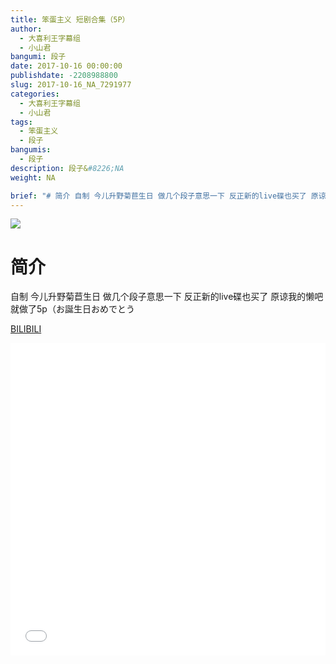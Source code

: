 ```yaml
---
title: 笨蛋主义 短剧合集（5P）
author: 
  - 大喜利王字幕组
  - 小山君
bangumi: 段子
date: 2017-10-16 00:00:00
publishdate: -2208988800
slug: 2017-10-16_NA_7291977
categories: 
  - 大喜利王字幕组
  - 小山君
tags: 
  - 笨蛋主义
  - 段子
bangumis: 
  - 段子
description: 段子&#8226;NA
weight: NA

brief: "# 简介 自制 今儿升野菊苣生日 做几个段子意思一下 反正新的live碟也买了 原谅我的懒吧就做了5p（お誕生日おめでとう"
---
```


![](https://i.imgur.com/WwynsDz.jpg)

# 简介  
自制 今儿升野菊苣生日 做几个段子意思一下 反正新的live碟也买了 原谅我的懒吧就做了5p（お誕生日おめでとう

  [BILIBILI](https://www.bilibili.com/video/av7291977/)


<div class="vcontainer">  <iframe class='video' src="//www.bilibili.com/blackboard/player.html?aid=7291977" width="100%" height="500" frameborder="0" allowfullscreen="allowfullscreen"></iframe></div>
